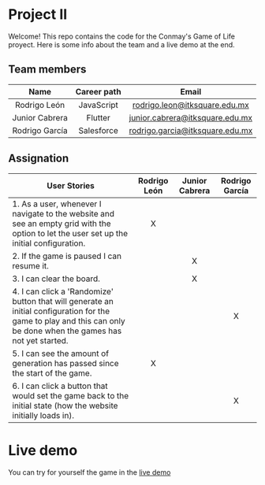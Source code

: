 # Project II

Welcome! This repo contains the code for the Conmay's Game of Life proyect. Here is some info about the team and a live demo at the end.

## Team members

| Name | Career path | Email |
| :---:         |     :---:      |          :---: |
| Rodrigo León | JavaScript | rodrigo.leon@itksquare.edu.mx |
| Junior Cabrera | Flutter | junior.cabrera@itksquare.edu.mx |
| Rodrigo García | Salesforce | rodrigo.garcia@itksquare.edu.mx |

## Assignation 

| User Stories     | Rodrigo León | Junior Cabrera | Rodrigo García |
| ---------------- | :---: | :---: | :---: |
| 1. As a user, whenever I navigate to the website and see an empty grid with the option to let the user set up the initial configuration. |  X   |      |      |  
| 2. If the game is paused I can resume it. |     |   X   |      |
| 3. I can clear the board. |      |   X   |      |
| 4. I can click a 'Randomize' button that will generate an initial configuration for the game to play and this can only be done when the games has not yet started. |      |      |   X  |
| 5. I can see the amount of generation has passed since the start of the game. |  X  |     |      |
| 6. I can click a button that would set the game back to the initial state (how the website initially loads in). |      |      |   X  |

# Live demo

You can try for yourself the game in the [live demo](PUT/THE/URL/HERE)

